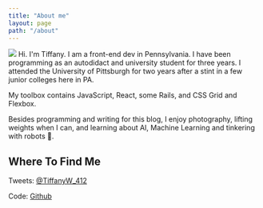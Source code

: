 ```yaml
---
title: "About me"
layout: page
path: "/about"
---
```


<img src="https://res.cloudinary.com/twhiteblog/image/upload/c_scale,q_auto:good,w_942/v1536476002/Profile%20Photos/IMG_4148.jpg"> Hi. I'm Tiffany. I am a front-end dev in Pennsylvania. I have been programming as an autodidact and university student for three years. I attended the University of Pittsburgh for two years after a stint in a few junior colleges here in PA.

My toolbox contains JavaScript, React, some Rails, and CSS Grid and Flexbox.

Besides programming and writing for this blog, I enjoy photography, lifting weights when I can, and learning about AI, Machine Learning and tinkering with robots 🤖.

## Where To Find Me


Tweets: <a href="https://twitter.com/TiffanyW_412" rel="me">@TiffanyW_412</a>

Code: <a href="https://github.com/twhite96" rel="me">Github</a>
